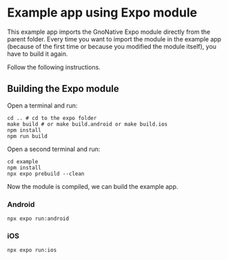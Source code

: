 # Example app using Expo module

This example app imports the GnoNative Expo module directly from the parent
folder. Every time you want to import the module in the example app (because of
the first time or because you modified the module itself), you have to build it
again.

Follow the following instructions.

## Building the Expo module

Open a terminal and run:

```
cd .. # cd to the expo folder
make build # or make build.android or make build.ios
npm install
npm run build
```

Open a second terminal and run:

```
cd example
npm install
npx expo prebuild --clean
```

Now the module is compiled, we can build the example app.

### Android

```
npx expo run:android
```

### iOS

```
npx expo run:ios
```
